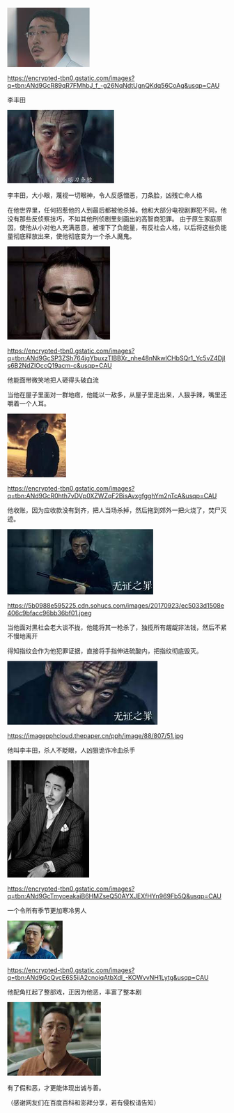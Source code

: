 ![李丰田](https://github.com/ywangnccu/ywang/blob/main/images/FENGTIANLI.jpg)

https://encrypted-tbn0.gstatic.com/images?q=tbn:ANd9GcR89qR7FMhbJ_f_-g26NqNdtUgnQKdq56CoAg&usqp=CAU

李丰田


![李丰田](https://github.com/ywangnccu/ywang/blob/main/images/FENGTIANLI1.jpg)

李丰田，大小眼，蔑视一切眼神，令人反感憎恶，刀条脸，凶残亡命人格

在他世界里，任何招惹他的人到最后都被他杀掉。他和大部分电视剧罪犯不同，他没有那些反侦察技巧，不如其他刑侦剧里刻画出的高智商犯罪。
由于原生家庭原因，使他从小对他人充满恶意，被埋下了负能量，有反社会人格，以后将这些负能量彻底释放出来，使他彻底变为一个杀人魔鬼。


![李丰田](https://github.com/ywangnccu/ywang/blob/main/images/FENGTIANLI3.jpg)

https://encrypted-tbn0.gstatic.com/images?q=tbn:ANd9GcSP3ZSh764jgYbuxzTlBBXr_nhe48nNkwlCHbSQr1_Yc5vZ4DjIs6B2NdZlOccQ19acm-c&usqp=CAU

他能面带微笑地把人砸得头破血流

当他在屋子里面对一群地痞，他能以一敌多，从屋子里走出来，人狠手辣，嘴里还嚼着一个人耳。


![李丰田](https://github.com/ywangnccu/ywang/blob/main/images/FENGTIANLI5.jpg)

https://encrypted-tbn0.gstatic.com/images?q=tbn:ANd9GcR0hth7vDVp0XZWZqF2BisAvxgfgghYm2nTcA&usqp=CAU

他收账，因为应收款没有到齐，把人当场杀掉，然后拖到郊外一把火烧了，焚尸灭迹。


![李丰田](https://github.com/ywangnccu/ywang/blob/main/images/FENGTIANLI6.jpg)

https://5b0988e595225.cdn.sohucs.com/images/20170923/ec5033d1508e406c9bfacc96bb36bf01.jpeg

当他面对黑社会老大谈不拢，他能将其一枪杀了，独揽所有龌龊非法钱，然后不紧不慢地离开

得知指纹会作为他犯罪证据，直接将手指伸进硫酸内，把指纹彻底毁灭。


![李丰田](https://github.com/ywangnccu/ywang/blob/main/images/FENGTIANLI9.jpg)

https://imagepphcloud.thepaper.cn/pph/image/88/807/51.jpg

他叫李丰田，杀人不眨眼，人凶狠诡诈冷血杀手


![李丰田](https://github.com/ywangnccu/ywang/blob/main/images/FENGTIANLI19.jpg)

https://encrypted-tbn0.gstatic.com/images?q=tbn:ANd9GcTmyoeakaiB6HMZseQ50AYXJEXfHYn969Fb5Q&usqp=CAU

一个令所有季节更加寒冷男人


![李丰田](https://github.com/ywangnccu/ywang/blob/main/images/FENGTIANLI13.jpg)

https://encrypted-tbn0.gstatic.com/images?q=tbn:ANd9GcQvcE6S5ijA2cnoiqAtbXdl_-KOWvvNH1Lytg&usqp=CAU

他配角扛起了整部戏，正因为他恶，丰富了整本剧


![李丰田](https://github.com/ywangnccu/ywang/blob/main/images/FENGTIANLI16.jpg)

有了假和恶，才更能体现出诚与善。

（感谢网友们在百度百科和澎拜分享，若有侵权请告知）

